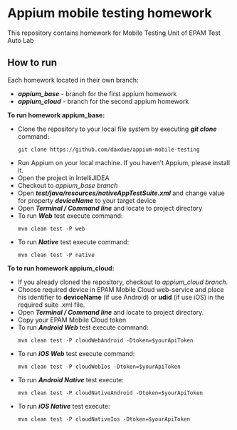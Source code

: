 # Appium mobile testing homework

This repository contains homework for Mobile Testing Unit of EPAM Test Auto Lab

## How to run

Each homework located in their own branch:
* ***appium_base*** - branch for the first appium homework
* ***appium_cloud*** - branch for the second appium homework

**To run homework appium_base:**
* Clone the repository to your local file system by executing ***git clone*** command:
    ```
    git clone https://github.com/daxdue/appium-mobile-testing
    ```
* Run Appium on your local machine. If you haven't Appium, please install it.
* Open the project in IntelliJIDEA
* Checkout to *appium_base branch*
* Open ***test/java/resources/nativeAppTestSuite.xml*** and change value for property ***deviceName*** to your target device
* Open ***Terminal / Command line*** and locate to project directory
* To run ***Web*** test execute command:
    ```
    mvn clean test -P web
    ```
* To run ***Native*** test execute command:
    ```
    mvn clean test -P native
    ```
  
**To to run homework appium_cloud:**
* If you already cloned the repository, checkout to *appium_cloud branch*.
* Choose required device in EPAM Mobile Cloud web-service and place his identifier to **deviceName** (if use Android) 
  or **udid** (if use iOS) in the required suite .xml file. 
* Open ***Terminal / Command line*** and locate to project directory.
* Copy your EPAM Mobile Cloud token
* To run ***Android Web*** test execute command:
  ```
  mvn clean test -P cloudWebAndroid -Dtoken=$yourApiToken
  ```
* To run ***iOS Web*** test execute command:
  ```
  mvn clean test -P cloudWebIos -Dtoken=$yourApiToken
  ```
* To run ***Android Native*** test execute:
  ```
  mvn clean test -P cloudNativeAndroid -Dtoken=$yourApiToken
  ```
* To run ***iOS Native*** test execute:
  ```
  mvn clean test -P cloudNativeIos -Dtoken=$yourApiToken
  ```


